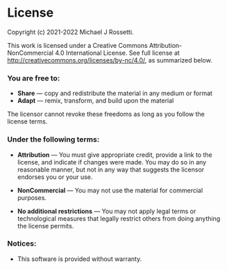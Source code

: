 
# License

Copyright (c) 2021-2022 Michael J Rossetti.

This work is licensed under a Creative Commons Attribution-NonCommercial 4.0 International License. See full license at http://creativecommons.org/licenses/by-nc/4.0/, as summarized below.

### You are free to:

  + **Share** — copy and redistribute the material in any medium or format
  + **Adapt** — remix, transform, and build upon the material

The licensor cannot revoke these freedoms as long as you follow the license terms.

### Under the following terms:

  + **Attribution** — You must give appropriate credit, provide a link to the license, and indicate if changes were made. You may do so in any reasonable manner, but not in any way that suggests the licensor endorses you or your use.

  + **NonCommercial** — You may not use the material for commercial purposes.

  + **No additional restrictions** — You may not apply legal terms or technological measures that legally restrict others from doing anything the license permits.

### Notices:

  + This software is provided without warranty.
